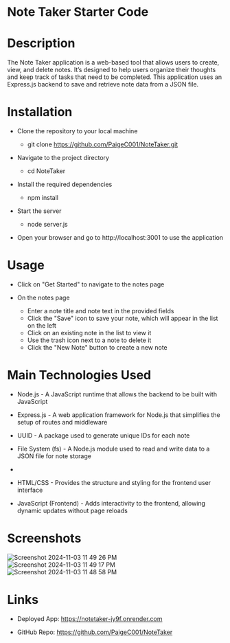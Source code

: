 # Note Taker Starter Code

# Description

The Note Taker application is a web-based tool that allows users to create, view, and delete notes. It’s designed to help users organize their thoughts and keep track of tasks that need to be completed. This application uses an Express.js backend to save and retrieve note data from a JSON file.

# Installation

- Clone the repository to your local machine
  - git clone https://github.com/PaigeC001/NoteTaker.git

- Navigate to the project directory
  - cd NoteTaker

- Install the required dependencies
   - npm install

- Start the server
    - node server.js

- Open your browser and go to http://localhost:3001 to use the application

# Usage

- Click on "Get Started" to navigate to the notes page

- On the notes page
  - Enter a note title and note text in the provided fields
  - Click the "Save" icon to save your note, which will appear in the list on the left
  - Click on an existing note in the list to view it
  - Use the trash icon next to a note to delete it
  - Click the "New Note" button to create a new note

# Main Technologies Used

- Node.js - A JavaScript runtime that allows the backend to be built with JavaScript
  
- Express.js - A web application framework for Node.js that simplifies the setup of routes and middleware
  
- UUID - A package used to generate unique IDs for each note
  
- File System (fs) - A Node.js module used to read and write data to a JSON file for note storage
- 
- HTML/CSS - Provides the structure and styling for the frontend user interface

- JavaScript (Frontend) - Adds interactivity to the frontend, allowing dynamic updates without page reloads

 # Screenshots

 ![Screenshot 2024-11-03 11 49 26 PM](https://github.com/user-attachments/assets/d68f74b9-7e3c-4bf5-9aa6-f437eaa0e408)
 ![Screenshot 2024-11-03 11 49 17 PM](https://github.com/user-attachments/assets/1d789e74-289d-4c35-9b99-1bffdbdb2ed7)
 ![Screenshot 2024-11-03 11 48 58 PM](https://github.com/user-attachments/assets/d828bcd4-edd9-4270-9d28-1f53bfd66ec4)

# Links

- Deployed App: https://notetaker-jy9f.onrender.com

- GitHub Repo: https://github.com/PaigeC001/NoteTaker


